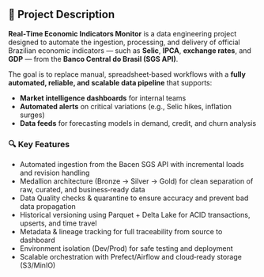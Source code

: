 ## 📄 Project Description

**Real‑Time Economic Indicators Monitor** is a data engineering project designed to automate the ingestion, processing, and delivery of official Brazilian economic indicators — such as **Selic**, **IPCA**, **exchange rates**, and **GDP** — from the **Banco Central do Brasil (SGS API)**.

The goal is to replace manual, spreadsheet‑based workflows with a **fully automated, reliable, and scalable data pipeline** that supports:
- **Market intelligence dashboards** for internal teams
- **Automated alerts** on critical variations (e.g., Selic hikes, inflation surges)
- **Data feeds** for forecasting models in demand, credit, and churn analysis

### 🔍 Key Features
- Automated ingestion from the Bacen SGS API with incremental loads and revision handling  
- Medallion architecture (Bronze → Silver → Gold) for clean separation of raw, curated, and business‑ready data  
- Data Quality checks & quarantine to ensure accuracy and prevent bad data propagation  
- Historical versioning using Parquet + Delta Lake for ACID transactions, upserts, and time travel  
- Metadata & lineage tracking for full traceability from source to dashboard  
- Environment isolation (Dev/Prod) for safe testing and deployment  
- Scalable orchestration with Prefect/Airflow and cloud‑ready storage (S3/MinIO)
